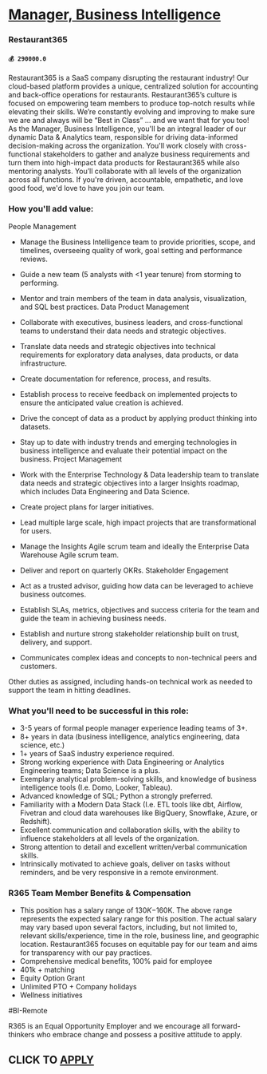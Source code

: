 # [Manager, Business Intelligence](https://www.remotewlb.com/apply/manager-business-intelligence-65751)  
### Restaurant365  
#### `💰 290000.0`  
Restaurant365 is a SaaS company disrupting the restaurant industry! Our cloud-based platform provides a unique, centralized solution for accounting and back-office operations for restaurants. Restaurant365’s culture is focused on empowering team members to produce top-notch results while elevating their skills. We’re constantly evolving and improving to make sure we are and always will be “Best in Class” ... and we want that for you too!  
As the Manager, Business Intelligence, you'll be an integral leader of our dynamic Data & Analytics team, responsible for driving data-informed decision-making across the organization. You'll work closely with cross-functional stakeholders to gather and analyze business requirements and turn them into high-impact data products for Restaurant365 while also mentoring analysts. You’ll collaborate with all levels of the organization across all functions. If you're driven, accountable, empathetic, and love good food, we'd love to have you join our team.

### How you'll add value:

People Management

  * Manage the Business Intelligence team to provide priorities, scope, and timelines, overseeing quality of work, goal setting and performance reviews. 
  * Guide a new team (5 analysts with <1 year tenure) from storming to performing. 
  * Mentor and train members of the team in data analysis, visualization, and SQL best practices. 
Data Product Management

  * Collaborate with executives, business leaders, and cross-functional teams to understand their data needs and strategic objectives. 
  * Translate data needs and strategic objectives into technical requirements for exploratory data analyses, data products, or data infrastructure. 
  * Create documentation for reference, process, and results. 
  * Establish process to receive feedback on implemented projects to ensure the anticipated value creation is achieved. 
  * Drive the concept of data as a product by applying product thinking into datasets. 
  * Stay up to date with industry trends and emerging technologies in business intelligence and evaluate their potential impact on the business. 
Project Management

  * Work with the Enterprise Technology & Data leadership team to translate data needs and strategic objectives into a larger Insights roadmap, which includes Data Engineering and Data Science. 
  * Create project plans for larger initiatives. 
  * Lead multiple large scale, high impact projects that are transformational for users. 
  * Manage the Insights Agile scrum team and ideally the Enterprise Data Warehouse Agile scrum team. 
  * Deliver and report on quarterly OKRs. 
Stakeholder Engagement

  * Act as a trusted advisor, guiding how data can be leveraged to achieve business outcomes. 
  * Establish SLAs, metrics, objectives and success criteria for the team and guide the team in achieving business needs. 
  * Establish and nurture strong stakeholder relationship built on trust, delivery, and support. 
  * Communicates complex ideas and concepts to non-technical peers and customers. 
  
Other duties as assigned, including hands-on technical work as needed to support the team in hitting deadlines.

### What you'll need to be successful in this role:

  * 3-5 years of formal people manager experience leading teams of 3+. 
  * 8+ years in data (business intelligence, analytics engineering, data science, etc.) 
  * 1+ years of SaaS industry experience required. 
  * Strong working experience with Data Engineering or Analytics Engineering teams; Data Science is a plus. 
  * Exemplary analytical problem-solving skills, and knowledge of business intelligence tools (I.e. Domo, Looker, Tableau). 
  * Advanced knowledge of SQL; Python a strongly preferred. 
  * Familiarity with a Modern Data Stack (I.e. ETL tools like dbt, Airflow, Fivetran and cloud data warehouses like BigQuery, Snowflake, Azure, or Redshift). 
  * Excellent communication and collaboration skills, with the ability to influence stakeholders at all levels of the organization. 
  * Strong attention to detail and excellent written/verbal communication skills. 
  * Intrinsically motivated to achieve goals, deliver on tasks without reminders, and be very responsive in a remote environment. 

### R365 Team Member Benefits & Compensation

  * This position has a salary range of $130K-$160K. The above range represents the expected salary range for this position. The actual salary may vary based upon several factors, including, but not limited to, relevant skills/experience, time in the role, business line, and geographic location. Restaurant365 focuses on equitable pay for our team and aims for transparency with our pay practices. 
  * Comprehensive medical benefits, 100% paid for employee
  * 401k + matching
  * Equity Option Grant
  * Unlimited PTO + Company holidays
  * Wellness initiatives
  
#BI-Remote

R365 is an Equal Opportunity Employer and we encourage all forward-thinkers who embrace change and possess a positive attitude to apply.  
## CLICK TO [APPLY](https://www.remotewlb.com/apply/manager-business-intelligence-65751)

